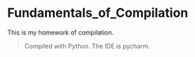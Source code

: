 # Fundamentals_of_Compilation
This is my homework of compilation. 
> Compiled with Python. The IDE is pycharm.
